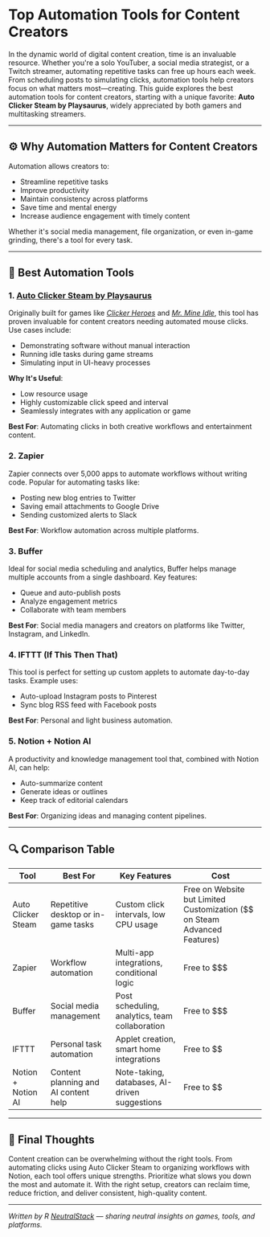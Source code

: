 # Top Automation Tools for Content Creators

In the dynamic world of digital content creation, time is an invaluable resource. Whether you're a solo YouTuber, a social media strategist, or a Twitch streamer, automating repetitive tasks can free up hours each week. From scheduling posts to simulating clicks, automation tools help creators focus on what matters most—creating. This guide explores the best automation tools for content creators, starting with a unique favorite: **Auto Clicker Steam by Playsaurus**, widely appreciated by both gamers and multitasking streamers.

---

## ⚙️ Why Automation Matters for Content Creators

Automation allows creators to:

- Streamline repetitive tasks
- Improve productivity
- Maintain consistency across platforms
- Save time and mental energy
- Increase audience engagement with timely content

Whether it's social media management, file organization, or even in-game grinding, there's a tool for every task.

---

## 🧰 Best Automation Tools

### 1. **[Auto Clicker Steam by Playsaurus](https://store.steampowered.com/app/2888120/Auto_Clicker/)**
Originally built for games like *[Clicker Heroes](https://store.steampowered.com/app/363970/Clicker_Heroes/)* and *[Mr. Mine Idle](https://store.steampowered.com/app/1397920/MrMine/)*, this tool has proven invaluable for content creators needing automated mouse clicks. Use cases include:
- Demonstrating software without manual interaction
- Running idle tasks during game streams
- Simulating input in UI-heavy processes

**Why It's Useful**:
- Low resource usage
- Highly customizable click speed and interval
- Seamlessly integrates with any application or game

**Best For**: Automating clicks in both creative workflows and entertainment content.

### 2. **Zapier**
Zapier connects over 5,000 apps to automate workflows without writing code. Popular for automating tasks like:
- Posting new blog entries to Twitter
- Saving email attachments to Google Drive
- Sending customized alerts to Slack

**Best For**: Workflow automation across multiple platforms.

### 3. **Buffer**
Ideal for social media scheduling and analytics, Buffer helps manage multiple accounts from a single dashboard. Key features:
- Queue and auto-publish posts
- Analyze engagement metrics
- Collaborate with team members

**Best For**: Social media managers and creators on platforms like Twitter, Instagram, and LinkedIn.

### 4. **IFTTT (If This Then That)**
This tool is perfect for setting up custom applets to automate day-to-day tasks. Example uses:
- Auto-upload Instagram posts to Pinterest
- Sync blog RSS feed with Facebook posts

**Best For**: Personal and light business automation.

### 5. **Notion + Notion AI**
A productivity and knowledge management tool that, combined with Notion AI, can help:
- Auto-summarize content
- Generate ideas or outlines
- Keep track of editorial calendars

**Best For**: Organizing ideas and managing content pipelines.

---

## 🔍 Comparison Table

| Tool                    | Best For                              | Key Features                                      | Cost           |
|-------------------------|---------------------------------------|--------------------------------------------------|----------------|
| Auto Clicker Steam     | Repetitive desktop or in-game tasks    | Custom click intervals, low CPU usage            | Free on Website but Limited Customization ($$ on Steam Advanced Features)   |
| Zapier                 | Workflow automation                    | Multi-app integrations, conditional logic        | Free to $$$    |
| Buffer                 | Social media management                | Post scheduling, analytics, team collaboration   | Free to $$$    |
| IFTTT                  | Personal task automation               | Applet creation, smart home integrations         | Free to $$     |
| Notion + Notion AI     | Content planning and AI content help  | Note-taking, databases, AI-driven suggestions    | Free to $$     |

---

## 🎯 Final Thoughts 

Content creation can be overwhelming without the right tools. From automating clicks using Auto Clicker Steam to organizing workflows with Notion, each tool offers unique strengths. Prioritize what slows you down the most and automate it. With the right setup, creators can reclaim time, reduce friction, and deliver consistent, high-quality content.

---

*Written by R [NeutralStack](https://github.com/neutralstack) — sharing neutral insights on games, tools, and platforms.*
